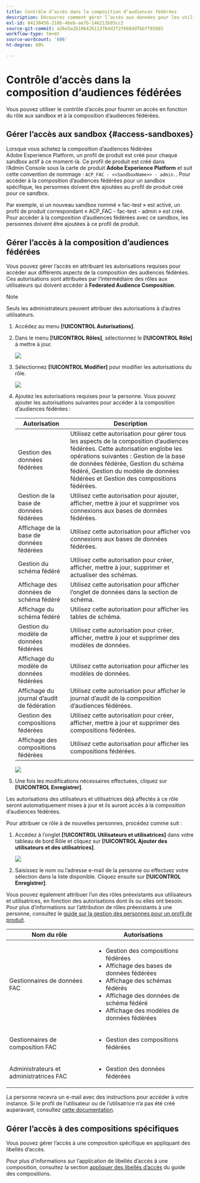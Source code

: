 ```yaml
---
title: Contrôle d’accès dans la composition d’audiences fédérées
description: Découvrez comment gérer l’accès aux données pour les utilisateurs dans la composition d’audiences fédérées.
exl-id: 84138456-218b-4beb-ae7b-146213b03cc2
source-git-commit: a26e5a2b106426113764d3f2f668ddfbbff85b01
workflow-type: tm+mt
source-wordcount: '606'
ht-degree: 80%

---
```


# Contrôle d’accès dans la composition d’audiences fédérées

Vous pouvez utiliser le contrôle d’accès pour fournir un accès en fonction du rôle aux sandbox et à la composition d’audiences fédérées.

## Gérer l’accès aux sandbox {#access-sandboxes}

Lorsque vous achetez la composition d’audiences fédérées Adobe Experience Platform, un profil de produit est créé pour chaque sandbox actif à ce moment-là. Ce profil de produit est créé dans l’Admin Console sous la carte de produit **Adobe Experience Platform** et suit cette convention de nommage : `ACP_FAC - <<SandboxName>> - admin.`. Pour accéder à la composition d’audiences fédérées pour un sandbox spécifique, les personnes doivent être ajoutées au profil de produit créé pour ce sandbox.

Par exemple, si un nouveau sandbox nommé « fac-test » est activé, un profil de produit correspondant « ACP_FAC - fac-test - admin » est créé. Pour accéder à la composition d’audiences fédérées avec ce sandbox, les personnes doivent être ajoutées à ce profil de produit.

## Gérer l’accès à la composition d’audiences fédérées

Vous pouvez gérer l’accès en attribuant les autorisations requises pour accéder aux différents aspects de la composition des audiences fédérées. Ces autorisations sont attribuées par l’intermédiaire des rôles aux utilisateurs qui doivent accéder à **Federated Audience Composition**.

>[!NOTE]
>
>Seuls les administrateurs peuvent attribuer des autorisations à d’autres utilisateurs.

1. Accédez au menu **[!UICONTROL Autorisations]**.
1. Dans le menu **[!UICONTROL Rôles]**, sélectionnez le **[!UICONTROL Rôle]** à mettre à jour.

   ![](assets/access_fda_1.png)

1. Sélectionnez **[!UICONTROL Modifier]** pour modifier les autorisations du rôle.

   ![](assets/access_fda_2.png)

1. Ajoutez les autorisations requises pour la personne. Vous pouvez ajouter les autorisations suivantes pour accéder à la composition d’audiences fédérées :

   | Autorisation | Description |
   | ---------- | ----------- |
   | Gestion des données fédérées | Utilisez cette autorisation pour gérer tous les aspects de la composition d’audiences fédérées. Cette autorisation englobe les opérations suivantes : Gestion de la base de données fédérée, Gestion du schéma fédéré, Gestion du modèle de données fédérées et Gestion des compositions fédérées. |
   | Gestion de la base de données fédérées | Utilisez cette autorisation pour ajouter, afficher, mettre à jour et supprimer vos connexions aux bases de données fédérées. |
   | Affichage de la base de données fédérées | Utilisez cette autorisation pour afficher vos connexions aux bases de données fédérées. |
   | Gestion du schéma fédéré | Utilisez cette autorisation pour créer, afficher, mettre à jour, supprimer et actualiser des schémas. |
   | Affichage des données de schéma fédéré | Utilisez cette autorisation pour afficher l’onglet de données dans la section de schéma. |
   | Affichage du schéma fédéré | Utilisez cette autorisation pour afficher les tables de schéma. |
   | Gestion du modèle de données fédérées | Utilisez cette autorisation pour créer, afficher, mettre à jour et supprimer des modèles de données. |
   | Affichage du modèle de données fédérées | Utilisez cette autorisation pour afficher les modèles de données. |
   | Affichage du journal d’audit de fédération | Utilisez cette autorisation pour afficher le journal d’audit de la composition d’audiences fédérées. |
   | Gestion des compositions fédérées | Utilisez cette autorisation pour créer, afficher, mettre à jour et supprimer des compositions fédérées. |
   | Affichage des compositions fédérées | Utilisez cette autorisation pour afficher les compositions fédérées. |

   ![](assets/permissions.png)

1. Une fois les modifications nécessaires effectuées, cliquez sur **[!UICONTROL Enregistrer]**.

Les autorisations des utilisateurs et utilisatrices déjà affectés à ce rôle seront automatiquement mises à jour et ils auront accès à la composition d’audiences fédérées.

Pour attribuer ce rôle à de nouvelles personnes, procédez comme suit :

1. Accédez à l’onglet **[!UICONTROL Utilisateurs et utilisatrices]** dans votre tableau de bord Rôle et cliquez sur **[!UICONTROL Ajouter des utilisateurs et des utilisatrices]**.

   ![](assets/access_fda_4.png)

1. Saisissez le nom ou l’adresse e-mail de la personne ou effectuez votre sélection dans la liste disponible. Cliquez ensuite sur **[!UICONTROL Enregistrer]**.

Vous pouvez également attribuer l’un des rôles préexistants aux utilisateurs et utilisatrices, en fonction des autorisations dont ils ou elles ont besoin. Pour plus d’informations sur l’attribution de rôles préexistants à une personne, consultez le [guide sur la gestion des personnes pour un profil de produit](https://experienceleague.adobe.com/fr/docs/experience-platform/access-control/ui/users).

| Nom du rôle | Autorisations |
| --------- | ----------- |
| Gestionnaires de données FAC | <ul><li>Gestion des compositions fédérées</li><li>Affichage des bases de données fédérées</li><li>Affichage des schémas fédérés</li><li>Affichage des données de schéma fédéré</li><li>Affichage des modèles de données fédérées</li></ul> |
| Gestionnaires de composition FAC | <ul><li>Gestion des compositions fédérées</li></ul> |
| Administrateurs et administratrices FAC | <ul><li>Gestion des données fédérées</li></ul> |

La personne recevra un e-mail avec des instructions pour accéder à votre instance. Si le profil de l’utilisateur ou de l’utilisatrice n’a pas été créé auparavant, consultez [cette documentation](https://experienceleague.adobe.com/fr/docs/experience-platform/access-control/abac/permissions-ui/users).

## Gérer l’accès à des compositions spécifiques

Vous pouvez gérer l’accès à une composition spécifique en appliquant des libellés d’accès.

Pour plus d’informations sur l’application de libellés d’accès à une composition, consultez la section [appliquer des libellés d’accès](/help/compositions/gs-compositions.md#access-labels) du guide des compositions.
